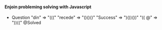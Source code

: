 #### Enjoin probleming solving with Javascript

- Question
  "din" => "((("
  "recede" => "()()()"
  "Success" => ")())())"
  "(( @" => "))(("
  @Solved
